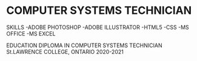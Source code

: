 # COMPUTER SYSTEMS TECHNICIAN

SKILLS
-ADOBE PHOTOSHOP
-ADOBE ILLUSTRATOR
-HTML5
-CSS
-MS OFFICE
-MS EXCEL

EDUCATION
DIPLOMA IN COMPUTER SYSTEMS TECHNICIAN
St.LAWRENCE COLLEGE, ONTARIO
2020-2021
